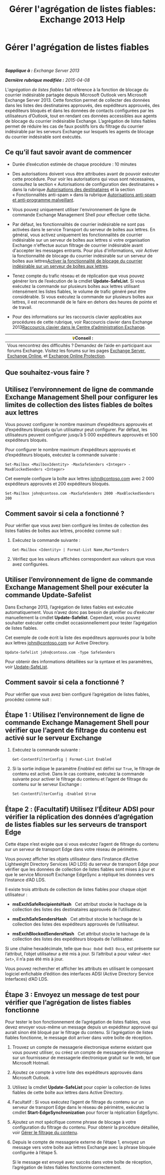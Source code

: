 ﻿---
title: "Gérer l'agrégation de listes fiables: Exchange 2013 Help"
TOCTitle: Gérer l'agrégation de listes fiables
ms:assetid: 5ac17168-f411-4cb7-ae98-ebefb865b210
ms:mtpsurl: https://technet.microsoft.com/fr-fr/library/Aa998280(v=EXCHG.150)
ms:contentKeyID: 50478263
ms.date: 05/23/2018
mtps_version: v=EXCHG.150
ms.translationtype: MT
---

# Gérer l'agrégation de listes fiables

 

_**Sapplique à :** Exchange Server 2013_

_**Dernière rubrique modifiée :** 2015-04-08_

L’*agrégation de listes fiables* fait référence à la fonction de blocage du courrier indésirable partagée depuis Microsoft Outlook vers Microsoft Exchange Server 2013. Cette fonction permet de collecter des données dans les listes des destinataires approuvés, des expéditeurs approuvés, des expéditeurs bloqués et dans les données de contacts configurées par les utilisateurs d’Outlook, tout en rendant ces données accessibles aux agents de blocage du courrier indésirable Exchange. L’agrégation de listes fiables permet de réduire les cas de faux positifs lors du filtrage du courrier indésirable par les serveurs Exchange sur lesquels les agents de blocage du courrier indésirable sont exécutés.

## Ce qu’il faut savoir avant de commencer

  - Durée d’exécution estimée de chaque procédure : 10 minutes

  - Des autorisations doivent vous être attribuées avant de pouvoir exécuter cette procédure. Pour voir les autorisations qui vous sont nécessaires, consultez la section « Autorisations de configuration des destinataires » dans la rubrique [Autorisations des destinataires](recipients-permissions-exchange-2013-help.md) et la section « Fonctionnalités anti-spam » dans la rubrique [Autorisations anti-spam et anti-programme malveillant](anti-spam-and-anti-malware-permissions-exchange-2013-help.md).

  - Vous pouvez uniquement utiliser l'environnement de ligne de commande Exchange Management Shell pour effectuer cette tâche.

  - Par défaut, les fonctionnalités de courrier indésirable ne sont pas activées dans le service Transport du serveur de boîtes aux lettres. En général, vous activez uniquement les fonctionnalités de courrier indésirable sur un serveur de boîtes aux lettres si votre organisation Exchange n'effectue aucun filtrage de courrier indésirable avant d'accepter les messages entrants. Pour plus d'informations, voir Activer la fonctionnalité de blocage du courrier indésirable sur un serveur de boîtes aux lettres[Activer la fonctionnalité de blocage du courrier indésirable sur un serveur de boîtes aux lettres](enable-anti-spam-functionality-on-mailbox-servers-exchange-2013-help.md).

  - Tenez compte du trafic réseau et de réplication que vous pouvez générer lors de l’exécution de la cmdlet **Update-SafeList**. Si vous exécutez la commande sur plusieurs boîtes aux lettres utilisant intensément les listes fiables, le volume de trafic généré peut être considérable. Si vous exécutez la commande sur plusieurs boîtes aux lettres, il est recommandé de le faire en dehors des heures de pointe et de travail.

  - Pour des informations sur les raccourcis clavier applicables aux procédures de cette rubrique, voir Raccourcis clavier dans Exchange 2013[Raccourcis clavier dans le Centre d’administration Exchange](keyboard-shortcuts-in-the-exchange-admin-center-exchange-online-protection-help.md).

<table>
<thead>
<tr class="header">
<th><img src="images/Bb125224.tip(EXCHG.150).gif" title="Conseil" alt="Conseil" />Conseil :</th>
</tr>
</thead>
<tbody>
<tr class="odd">
<td>Vous rencontrez des difficultés ? Demandez de l’aide en participant aux forums Exchange. Visitez les forums sur les pages <a href="https://go.microsoft.com/fwlink/p/?linkid=60612">Exchange Server</a>, <a href="https://go.microsoft.com/fwlink/p/?linkid=267542">Exchange Online</a>, et <a href="https://go.microsoft.com/fwlink/p/?linkid=285351">Exchange Online Protection</a>.</td>
</tr>
</tbody>
</table>


## Que souhaitez-vous faire ?

## Utilisez l’environnement de ligne de commande Exchange Management Shell pour configurer les limites de collection des listes fiables de boîtes aux lettres

Vous pouvez configurer le nombre maximum d’expéditeurs approuvés et d’expéditeurs bloqués qu’un utilisateur peut configurer. Par défaut, les utilisateurs peuvent configurer jusqu’à 5 000 expéditeurs approuvés et 500 expéditeurs bloqués.

Pour configurer le nombre maximum d’expéditeurs approuvés et d’expéditeurs bloqués, exécutez la commande suivante :

    Set-Mailbox <MailboxIdentity> -MaxSafeSenders <Integer> -MaxBlockedSenders <Integer>

Cet exemple configure la boîte aux lettres john@contoso.com avec 2 000 expéditeurs approuvés et 200 expéditeurs bloqués.

    Set-Mailbox john@contoso.com -MaxSafeSenders 2000 -MaxBlockedSenders 200

## Comment savoir si cela a fonctionné ?

Pour vérifier que vous avez bien configuré les limites de collection des listes fiables de boîtes aux lettres, procédez comme suit :

1.  Exécutez la commande suivante :
    
        Get-Mailbox <Identity> | Format-List Name,Max*Senders

2.  Vérifiez que les valeurs affichées correspondent aux valeurs que vous avez configurées.

## Utiliser l’environnement de ligne de commande Exchange Management Shell pour exécuter la commande Update-Safelist

Dans Exchange 2013, l’agrégation de listes fiables est exécutée automatiquement. Vous n’avez donc pas besoin de planifier ou d’exécuter manuellement la cmdlet **Update-Safelist**. Cependant, vous pouvez souhaiter exécuter cette cmdlet occasionnellement pour tester l’agrégation de listes fiables.

Cet exemple de code écrit la liste des expéditeurs approuvés pour la boîte aux lettres john@contoso.com sur Active Directory.

    Update-Safelist john@contoso.com -Type SafeSenders

Pour obtenir des informations détaillées sur la syntaxe et les paramètres, voir [Update-SafeList](https://technet.microsoft.com/fr-fr/library/bb125034\(v=exchg.150\)).

## Comment savoir si cela a fonctionné ?

Pour vérifier que vous avez bien configuré l’agrégation de listes fiables, procédez comme suit :

## Étape 1 : Utilisez l’environnement de ligne de commande Exchange Management Shell pour vérifier que l’agent de filtrage du contenu est activé sur le serveur Exchange

1.  Exécutez la commande suivante :
    
        Get-ContentFilterConfig | Format-List Enabled

2.  Si la sortie indique le paramètre *Enabled* est défini sur `True`, le filtrage de contenu est activé. Dans le cas contraire, exécutez la commande suivante pour activer le filtrage du contenu et l’agent de filtrage du contenu sur le serveur Exchange :
    
        Set-ContentFilterConfig -Enabled $true

## Étape 2 : (Facultatif) Utilisez l’Éditeur ADSI pour vérifier la réplication des données d’agrégation de listes fiables sur les serveurs de transport Edge

Cette étape n’est exigée que si vous exécutez l’agent de filtrage du contenu sur un serveur de transport Edge dans votre réseau de périmètre.

Vous pouvez afficher les objets utilisateur dans l’instance d’Active Lightweight Directory Services (AD LDS) du serveur de transport Edge pour vérifier que les données de collection de listes fiables sont mises à jour et que le service Microsoft Exchange EdgeSync a répliqué les données vers l’instance d’AD LDS.

Il existe trois attributs de collection de listes fiables pour chaque objet utilisateur :

  - **msExchSafeRecipientsHash**   Cet attribut stocke le hachage de la collection des listes des destinataires approuvés de l’utilisateur.

  - **msExchSafeSendersHash**   Cet attribut stocke le hachage de la collection des listes des expéditeurs approuvés de l’utilisateur.

  - **msExchBlockedSendersHash**   Cet attribut stocke le hachage de la collection des listes des expéditeurs bloqués de l’utilisateur.

Si une chaîne hexadécimale, telle que `0xac 0xbd 0x03 0xca`, est présente sur l’attribut, l’objet utilisateur a été mis à jour. Si l’attribut a pour valeur `<Not Set>`, il n’a pas été mis à jour.

Vous pouvez rechercher et afficher les attributs en utilisant le composant logiciel enfichable d’édition des interfaces ADSI (Active Directory Service Interfaces) d’AD LDS.

## Étape 3 : Envoyez un message de test pour vérifier que l’agrégation de listes fiables fonctionne

Pour tester le bon fonctionnement de l’agrégation de listes fiables, vous devez envoyer vous-même un message depuis un expéditeur approuvé qui aurait sinon été bloqué par le filtrage du contenu. Si l’agrégation de listes fiables fonctionne, le message doit arriver dans votre boîte de réception.

1.  Trouvez un compte de messagerie électronique externe existant que vous pouvez utiliser, ou créez un compte de messagerie électronique sur un fournisseur de messagerie électronique gratuit sur le web, tel que Microsoft Hotmail.

2.  Ajoutez ce compte à votre liste des expéditeurs approuvés dans Microsoft Outlook.

3.  Utilisez la cmdlet **Update-SafeList** pour copier la collection de listes fiables de cette boîte aux lettres dans Active Directory.

4.  Facultatif : Si vous exécutez l’agent de filtrage du contenu sur un serveur de transport Edge dans le réseau de périmètre, exécutez la cmdlet **Start-EdgeSynchronization** pour forcer la réplication EdgeSync.

5.  Ajoutez un mot spécifique comme phrase de blocage à votre configuration du filtrage du contenu. Pour obtenir la procédure détaillée, voir [Gérer le filtrage du contenu](manage-content-filtering-exchange-2013-help.md).

6.  Depuis le compte de messagerie externe de l’étape 1, envoyez un message vers votre boîte aux lettres Exchange avec la phrase bloquée configurée à l’étape 5.
    
    Si le message est envoyé avec succès dans votre boîte de réception, l’agrégation de listes fiables fonctionne correctement.

